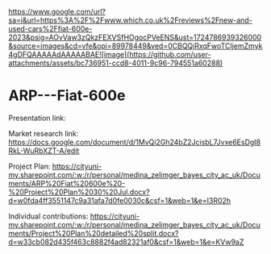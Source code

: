https://www.google.com/url?sa=i&url=https%3A%2F%2Fwww.which.co.uk%2Freviews%2Fnew-and-used-cars%2Ffiat-600e-2023&psig=AOvVaw3zQkzFEXVSfHOgocPVeENS&ust=1724786939326000&source=images&cd=vfe&opi=89978449&ved=0CBQQjRxqFwoTCIjemZmyk4gDFQAAAAAdAAAAABAE![image](https://github.com/user-attachments/assets/bc736951-ccd8-4011-9c96-794551a60288)


# ARP---Fiat-600e

Presentation link:

Market research link: https://docs.google.com/document/d/1MvQi2Gh24bZ2JcisbL7Jvxe6EsDgI8RkL-WuRbXZT-A/edit 

Project Plan: https://cityuni-my.sharepoint.com/:w:/r/personal/medina_zelimger_bayes_city_ac_uk/Documents/ARP%20Fiat%20600e%20-%20Project%20Plan%2030%20Jul.docx?d=w0fda4ff3551147c9a31afa7d0fe0030c&csf=1&web=1&e=I3R02h

Individual contributions: https://cityuni-my.sharepoint.com/:w:/r/personal/medina_zelimger_bayes_city_ac_uk/Documents/Project%20Plan%20detailed%20split.docx?d=w33cb082d435f463c8882f4ad82321af0&csf=1&web=1&e=KVw9aZ
